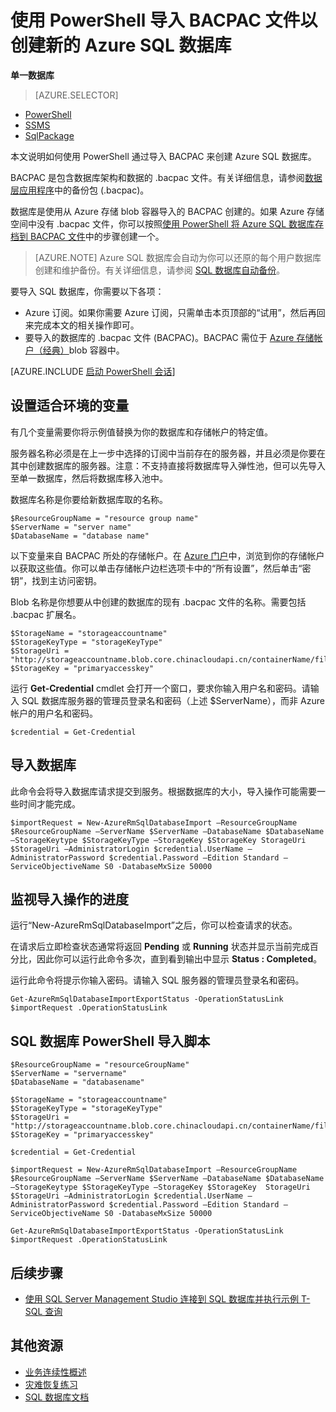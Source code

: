 <properties 
    pageTitle="使用 PowerShell 导入 BACPAC 文件以创建新的 Azure SQL 数据库 | Azure" 
    description="使用 PowerShell 导入 BACPAC 文件以创建新的 Azure SQL 数据库" 
    services="sql-database" 
    documentationCenter="" 
    authors="stevestein" 
    manager="jhubbard" 
    editor=""/>

<tags
    ms.service="sql-database"
    ms.date="07/06/2016"
    wacn.date="08/15/2016"/>

# 使用 PowerShell 导入 BACPAC 文件以创建新的 Azure SQL 数据库

**单一数据库**

> [AZURE.SELECTOR]
- [PowerShell](/documentation/articles/sql-database-import-powershell/)
- [SSMS](/documentation/articles/sql-database-cloud-migrate-compatible-import-bacpac-ssms/)
- [SqlPackage](/documentation/articles/sql-database-cloud-migrate-compatible-import-bacpac-sqlpackage/)

本文说明如何使用 PowerShell 通过导入 BACPAC 来创建 Azure SQL 数据库。

BACPAC 是包含数据库架构和数据的 .bacpac 文件。有关详细信息，请参阅[数据层应用程序](https://msdn.microsoft.com/zh-cn/library/ee210546.aspx)中的备份包 (.bacpac)。

数据库是使用从 Azure 存储 blob 容器导入的 BACPAC 创建的。如果 Azure 存储空间中没有 .bacpac 文件，你可以按照[使用 PowerShell 将 Azure SQL 数据库存档到 BACPAC 文件](/documentation/articles/sql-database-export-powershell/)中的步骤创建一个。

> [AZURE.NOTE] Azure SQL 数据库会自动为你可以还原的每个用户数据库创建和维护备份。有关详细信息，请参阅 [SQL 数据库自动备份](/documentation/articles/sql-database-automated-backups/)。


要导入 SQL 数据库，你需要以下各项：

- Azure 订阅。如果你需要 Azure 订阅，只需单击本页顶部的“试用”，然后再回来完成本文的相关操作即可。
- 要导入的数据库的 .bacpac 文件 (BACPAC)。BACPAC 需位于 [Azure 存储帐户（经典）](/documentation/articles/storage-create-storage-account/)blob 容器中。



[AZURE.INCLUDE [启动 PowerShell 会话](../../includes/sql-database-powershell.md)]



## 设置适合环境的变量

有几个变量需要你将示例值替换为你的数据库和存储帐户的特定值。

服务器名称必须是在上一步中选择的订阅中当前存在的服务器，并且必须是你要在其中创建数据库的服务器。注意：不支持直接将数据库导入弹性池，但可以先导入至单一数据库，然后将数据库移入池中。

数据库名称是你要给新数据库取的名称。

    $ResourceGroupName = "resource group name"
    $ServerName = "server name"
    $DatabaseName = "database name"


以下变量来自 BACPAC 所处的存储帐户。在 [Azure 门户](https://portal.azure.cn)中，浏览到你的存储帐户以获取这些值。你可以单击存储帐户边栏选项卡中的“所有设置”，然后单击“密钥”，找到主访问密钥。

Blob 名称是你想要从中创建的数据库的现有 .bacpac 文件的名称。需要包括 .bacpac 扩展名。

    $StorageName = "storageaccountname"
    $StorageKeyType = "storageKeyType"
    $StorageUri = "http://storageaccountname.blob.core.chinacloudapi.cn/containerName/filename.bacpac"
    $StorageKey = "primaryaccesskey"


运行 **Get-Credential** cmdlet 会打开一个窗口，要求你输入用户名和密码。请输入 SQL 数据库服务器的管理员登录名和密码（上述 $ServerName），而非 Azure 帐户的用户名和密码。

    $credential = Get-Credential


## 导入数据库

此命令会将导入数据库请求提交到服务。根据数据库的大小，导入操作可能需要一些时间才能完成。

    $importRequest = New-AzureRmSqlDatabaseImport –ResourceGroupName $ResourceGroupName –ServerName $ServerName –DatabaseName $DatabaseName –StorageKeytype $StorageKeyType –StorageKey $StorageKey StorageUri $StorageUri –AdministratorLogin $credential.UserName –AdministratorPassword $credential.Password –Edition Standard –ServiceObjectiveName S0 -DatabaseMxSize 50000
    

## 监视导入操作的进度

运行“New-AzureRmSqlDatabaseImport”之后，你可以检查请求的状态。

在请求后立即检查状态通常将返回 **Pending** 或 **Running** 状态并显示当前完成百分比，因此你可以运行此命令多次，直到看到输出中显示 **Status : Completed**。

运行此命令将提示你输入密码。请输入 SQL 服务器的管理员登录名和密码。


    Get-AzureRmSqlDatabaseImportExportStatus -OperationStatusLink $importRequest .OperationStatusLink
 


## SQL 数据库 PowerShell 导入脚本


    $ResourceGroupName = "resourceGroupName"
    $ServerName = "servername"
    $DatabaseName = "databasename"

    $StorageName = "storageaccountname"
    $StorageKeyType = "storageKeyType"
    $StorageUri = "http://storageaccountname.blob.core.chinacloudapi.cn/containerName/filename.bacpac"
    $StorageKey = "primaryaccesskey"

    $credential = Get-Credential

    $importRequest = New-AzureRmSqlDatabaseImport –ResourceGroupName $ResourceGroupName –ServerName $ServerName –DatabaseName $DatabaseName –StorageKeytype $StorageKeyType –StorageKey $StorageKey  StorageUri $StorageUri –AdministratorLogin $credential.UserName –AdministratorPassword $credential.Password –Edition Standard –ServiceObjectiveName S0 -DatabaseMxSize 50000
 
    Get-AzureRmSqlDatabaseImportExportStatus -OperationStatusLink $importRequest .OperationStatusLink

    

## 后续步骤

- [使用 SQL Server Management Studio 连接到 SQL 数据库并执行示例 T-SQL 查询](/documentation/articles/sql-database-connect-query-ssms/)




## 其他资源

- [业务连续性概述](/documentation/articles/sql-database-business-continuity/)
- [灾难恢复练习](/documentation/articles/sql-database-disaster-recovery-drills/)
- [SQL 数据库文档](/documentation/services/sql-databases)

<!---HONumber=Mooncake_0808_2016-->